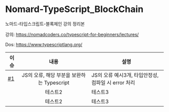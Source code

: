 # Nomard-TypeScript_BlockChain
노마드-타입스크립트-블록체인 강의 정리본

강의: https://nomadcoders.co/typescript-for-beginners/lectures/

Dos: https://www.typescriptlang.org/


| 이슈 | 내용  |설명|
|------|:------:|------|
| [#1](https://github.com/gyungsubLee/Nomard-TypeScript_BlockChain/issues/1) |JS의 오류, 해당 부분을 보완하는 Typescript|JS의 오류 예시3개, 타입안정성, 컴파일 시 error 처리  |
||테스트2|테스트3|
||테스트2|테스트3|
